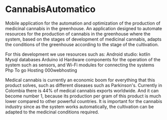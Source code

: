 # CannabisAutomatico
Mobile application for the automation and optimization of the production of medicinal cannabis in the greenhouse.
An application designed to automate resources for the production of cannabis in the greenhouse where the system, based on the stages of development of medicinal cannabis, adapts the conditions of the greenhouse according to the stage of the cultivation.

For this development we use resources such as:
Android studio: kotlin
Mysql databases
Arduino id
Hardware components for the operation of the system such as sensors, and Wi-Fi modules for connecting the systems
Php
To go
Hosting 000webhosting

Medical cannabis is currently an economic boom for everything that this product solves, such as different diseases such as Parkinson's.
Currently in Colombia there is 44% of medical cannabis exports worldwide.
And it can become number 1, because its production per gram of this product is much lower compared to other powerful countries.
It is important for the cannabis industry since as the system works automatically, the cultivation can be adapted to the medicinal conditions required.
